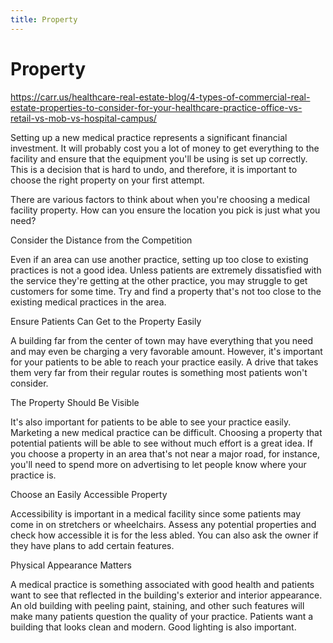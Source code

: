 ```yaml
---
title: Property
---
```


# Property

https://carr.us/healthcare-real-estate-blog/4-types-of-commercial-real-estate-properties-to-consider-for-your-healthcare-practice-office-vs-retail-vs-mob-vs-hospital-campus/

Setting up a new medical practice represents a significant financial investment. It will probably cost you a lot of money to get everything to the facility and ensure that the equipment you'll be using is set up correctly. This is a decision that is hard to undo, and therefore, it is important to choose the right property on your first attempt.

There are various factors to think about when you're choosing a medical facility property. How can you ensure the location you pick is just what you need?

Consider the Distance from the Competition

Even if an area can use another practice, setting up too close to existing practices is not a good idea. Unless patients are extremely dissatisfied with the service they're getting at the other practice, you may struggle to get customers for some time. Try and find a property that's not too close to the existing medical practices in the area.

Ensure Patients Can Get to the Property Easily

A building far from the center of town may have everything that you need and may even be charging a very favorable amount. However, it's important for your patients to be able to reach your practice easily. A drive that takes them very far from their regular routes is something most patients won't consider.

The Property Should Be Visible

It's also important for patients to be able to see your practice easily. Marketing a new medical practice can be difficult. Choosing a property that potential patients will be able to see without much effort is a great idea. If you choose a property in an area that's not near a major road, for instance, you'll need to spend more on advertising to let people know where your practice is.

Choose an Easily Accessible Property

Accessibility is important in a medical facility since some patients may come in on stretchers or wheelchairs. Assess any potential properties and check how accessible it is for the less abled. You can also ask the owner if they have plans to add certain features.

Physical Appearance Matters

A medical practice is something associated with good health and patients want to see that reflected in the building's exterior and interior appearance. An old building with peeling paint, staining, and other such features will make many patients question the quality of your practice. Patients want a building that looks clean and modern. Good lighting is also important.

